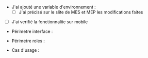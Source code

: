 - J'ai ajouté une variable d'environnement :
  - [ ] J'ai précisé sur le slite de MES et MEP les modifications faites

- [ ] J'ai verifié la fonctionnalite sur mobile

- Périmetre interface : 

- Périmetre roles : 

- Cas d'usage : 
